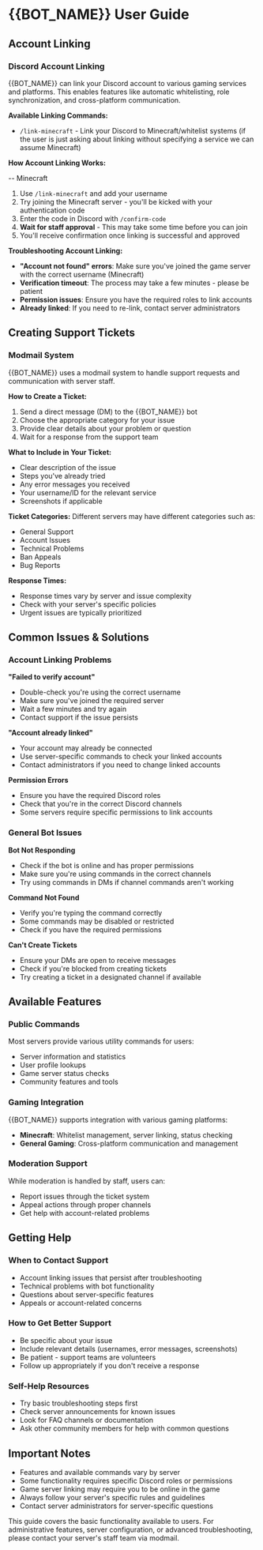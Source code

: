 # {{BOT_NAME}} User Guide

<!--
Available template variables:
- {{BOT_NAME}} - The bot's display name
- {{BOT_ID}} - The bot's Discord ID
- {{BOT_MENTION}} - Mention tag for the bot
- {{GUILD_NAME}} - Current server name (if available)
- {{GUILD_ID}} - Current server ID (if available)
- {{MEMBER_COUNT}} - Current server member count (if available)
- {{CURRENT_YEAR}} - Current year
- {{CURRENT_DATE}} - Current date
- {{CURRENT_TIME}} - Current time
-->

## Account Linking

### Discord Account Linking

{{BOT_NAME}} can link your Discord account to various gaming services and platforms. This enables features like automatic whitelisting, role synchronization, and cross-platform communication.

**Available Linking Commands:**

- `/link-minecraft` - Link your Discord to Minecraft/whitelist systems (if the user is just asking about linking without specifying a service we can assume Minecraft)

**How Account Linking Works:**

-- Minecraft

1. Use `/link-minecraft` and add your username
2. Try joining the Minecraft server - you'll be kicked with your authentication code
3. Enter the code in Discord with `/confirm-code`
4. **Wait for staff approval** - This may take some time before you can join
5. You'll receive confirmation once linking is successful and approved

**Troubleshooting Account Linking:**

- **"Account not found" errors**: Make sure you've joined the game server with the correct username (Minecraft)
- **Verification timeout**: The process may take a few minutes - please be patient
- **Permission issues**: Ensure you have the required roles to link accounts
- **Already linked**: If you need to re-link, contact server administrators

## Creating Support Tickets

### Modmail System

{{BOT_NAME}} uses a modmail system to handle support requests and communication with server staff.

**How to Create a Ticket:**

1. Send a direct message (DM) to the {{BOT_NAME}} bot
2. Choose the appropriate category for your issue
3. Provide clear details about your problem or question
4. Wait for a response from the support team

**What to Include in Your Ticket:**

- Clear description of the issue
- Steps you've already tried
- Any error messages you received
- Your username/ID for the relevant service
- Screenshots if applicable

**Ticket Categories:**
Different servers may have different categories such as:

- General Support
- Account Issues
- Technical Problems
- Ban Appeals
- Bug Reports

**Response Times:**

- Response times vary by server and issue complexity
- Check with your server's specific policies
- Urgent issues are typically prioritized

## Common Issues & Solutions

### Account Linking Problems

**"Failed to verify account"**

- Double-check you're using the correct username
- Make sure you've joined the required server
- Wait a few minutes and try again
- Contact support if the issue persists

**"Account already linked"**

- Your account may already be connected
- Use server-specific commands to check your linked accounts
- Contact administrators if you need to change linked accounts

**Permission Errors**

- Ensure you have the required Discord roles
- Check that you're in the correct Discord channels
- Some servers require specific permissions to link accounts

### General Bot Issues

**Bot Not Responding**

- Check if the bot is online and has proper permissions
- Make sure you're using commands in the correct channels
- Try using commands in DMs if channel commands aren't working

**Command Not Found**

- Verify you're typing the command correctly
- Some commands may be disabled or restricted
- Check if you have the required permissions

**Can't Create Tickets**

- Ensure your DMs are open to receive messages
- Check if you're blocked from creating tickets
- Try creating a ticket in a designated channel if available

## Available Features

### Public Commands

Most servers provide various utility commands for users:

- Server information and statistics
- User profile lookups
- Game server status checks
- Community features and tools

### Gaming Integration

{{BOT_NAME}} supports integration with various gaming platforms:

- **Minecraft**: Whitelist management, server linking, status checking
- **General Gaming**: Cross-platform communication and management

### Moderation Support

While moderation is handled by staff, users can:

- Report issues through the ticket system
- Appeal actions through proper channels
- Get help with account-related problems

## Getting Help

### When to Contact Support

- Account linking issues that persist after troubleshooting
- Technical problems with bot functionality
- Questions about server-specific features
- Appeals or account-related concerns

### How to Get Better Support

- Be specific about your issue
- Include relevant details (usernames, error messages, screenshots)
- Be patient - support teams are volunteers
- Follow up appropriately if you don't receive a response

### Self-Help Resources

- Try basic troubleshooting steps first
- Check server announcements for known issues
- Look for FAQ channels or documentation
- Ask other community members for help with common questions

## Important Notes

- Features and available commands vary by server
- Some functionality requires specific Discord roles or permissions
- Game server linking may require you to be online in the game
- Always follow your server's specific rules and guidelines
- Contact server administrators for server-specific questions

This guide covers the basic functionality available to users. For administrative features, server configuration, or advanced troubleshooting, please contact your server's staff team via modmail.

